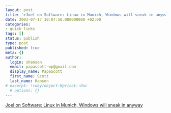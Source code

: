 ```yaml
---
layout: post
title: '>Joel on Software: Linux in Munich, Windows will sneak in anyway'
date: 2003-07-17 10:07:50.000000000 +02:00
categories:
- quick links
tags: []
status: publish
type: post
published: true
meta: {}
author:
  login: shanson
  email: papascott-wp@gmail.com
  display_name: PapaScott
  first_name: Scott
  last_name: Hanson
# excerpt: !ruby/object:Hpricot::Doc
  # options: {}
---
```

<p><a title="Joel doesn't know that German bureaucrats are extreme control freaks" href="http://www.joelonsoftware.com/items/2003/07/16.html">Joel on Software: Linux in Munich, Windows will sneak in anyway</a></p>
